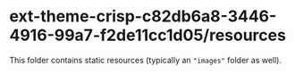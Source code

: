 # ext-theme-crisp-c82db6a8-3446-4916-99a7-f2de11cc1d05/resources

This folder contains static resources (typically an `"images"` folder as well).

